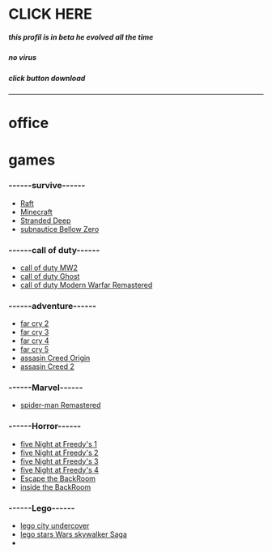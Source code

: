 # CLICK HERE
##### *this profil is in beta he evolved all the time*
##### *no virus* </br>
##### **click button download**
-------------------------------------------------------------------------------------------------------------------------------------------------------------------------
# **office**

# **games** </br>
### ------survive------ </br>
- [Raft](https://mega.nz/file/t2hxnQLL#jofPQH6qfGGt4Rfy13rOsDZt3ZJjiMPMjrLZPkHHDU0) </br>
- [Minecraft](https://tlauncher.org/en/) </br>
- [Stranded Deep](https://mega.nz/file/0SQBUK6I#DfFWW3SpAzmHEcdDBPIi4HIDRo2dW5HA-hJxUxJ6kyI) </br>
- [subnautice Bellow Zero](https://drive.google.com/file/d/1SxbL8zMPCgj5yCwogf49qxlPkfvW-X9x/view)
### ------call of duty------ </br>
- [call of duty MW2](https://drive.google.com/uc?id=1g0uuDdEpANDKIjC7U7wQAeZI2SYjA6zD) </br>
- [call of duty Ghost](https://gofile.io/d/xR7OTK) </br>
- [call of duty Modern Warfar Remastered](https://gofile.io/d/dXOdiG) </br>

### ------adventure------
- [far cry 2](https://mega.nz/file/J9kkTT4J#g60qVarDmW3G4YuBFmiZKz4MKpy6dUDrFi-ef5218wo) </br>
- [far cry 3](https://drive.google.com/uc?id=1IXx9EO9RPJN0TLGMtUDYBEBqyzSU1a-P) </br>
- [far cry 4](https://gofile.io/d/fCUAZV) </br>
- [far cry 5](https://gofile.io/d/6p95uf) </br>
- [assasin Creed Origin](https://gofile.io/d/s0tIV9) </br>
- [assasin Creed 2](https://drive.google.com/uc?id=1erXzA-0bo5Mqznq1DfbumFyGGhBL9XIo)
### ------Marvel------ </br>
- [spider-man Remastered](https://gofile.io/d/7iofgs)

### ------Horror------ </br>
- [five Night at Freedy's 1](https://mega.nz/file/jhdCyaTa#c6veCo4kFGs0pWZDPwa7EZid3LhDKMQrB3bFyrC6WbI) </br>
- [five Night at Freedy's 2](https://mega.nz/file/2xcA1QhK#ToOjiptPPSPLZSd5YGwoEsqYgsBZP-3cVhYNxpfIWyo) </br>
- [five Night at Freedy's 3](https://mega.nz/file/b5U0iCbR#POpezqMtpsvBlo6VYw8BgwQ8jhKm527ru4NbT0BYntE) </br>
- [five Night at Freedy's 4](https://mega.nz/file/KhNW1SxB#eIgftTfSsD4MjxHyml-btQsAieDRCybbRnL31v8IyH4) </br>
- [Escape the BackRoom](https://mega.nz/file/YDVVTb4A#MsPWFOZoNMJISBnBJJGY4PB7qa0Zw2-zLZPHezdvUek) </br>
- [inside the BackRoom](https://mega.nz/file/4PMmTQCS#R198U5VOHUCWxcrOs_y2_IwEK766HtE3wL-o2w9Rn34) </br>

### ------Lego------
- [lego city undercover](https://gofile.io/d/lH6dZq)
- [lego stars Wars skywalker Saga](https://gofile.io/d/Ol11ZW)
- 

